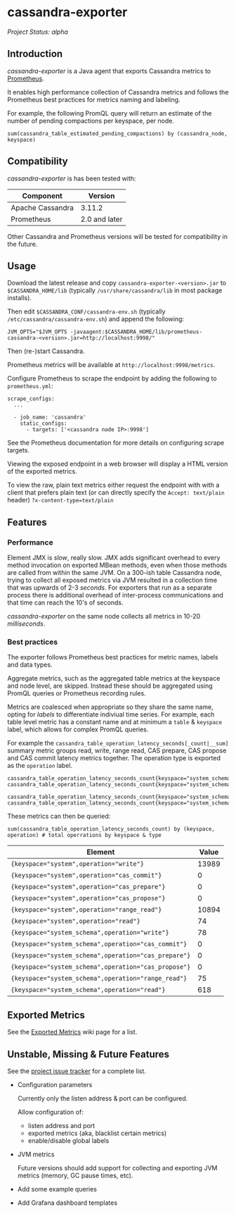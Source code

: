 # cassandra-exporter

*Project Status: alpha*

## Introduction

*cassandra-exporter* is a Java agent that exports Cassandra metrics to [Prometheus](http://prometheus.io).

It enables high performance collection of Cassandra metrics and follows the Prometheus best practices for metrics naming and labeling.

For example, the following PromQL query will return an estimate of the number of pending compactions per keyspace, per node.

    sum(cassandra_table_estimated_pending_compactions) by (cassandra_node, keyspace)


## Compatibility

*cassandra-exporter* is has been tested with:

| Component       | Version       |
|-----------------|---------------|
| Apache Cassandra| 3.11.2        |
| Prometheus      | 2.0 and later |

Other Cassandra and Prometheus versions will be tested for compatibility in the future.

## Usage

Download the latest release and copy `cassandra-exporter-<version>.jar` to `$CASSANDRA_HOME/lib` (typically `/usr/share/cassandra/lib` in most package installs).

Then edit `$CASSANDRA_CONF/cassandra-env.sh` (typically `/etc/cassandra/cassandra-env.sh`) and append the following:

    JVM_OPTS="$JVM_OPTS -javaagent:$CASSANDRA_HOME/lib/prometheus-cassandra-<version>.jar=http://localhost:9998/"

Then (re-)start Cassandra.

Prometheus metrics will be available at `http://localhost:9998/metrics`.

Configure Prometheus to scrape the endpoint by adding the following to `prometheus.yml`:

    scrape_configs:
      ...
      
      - job_name: 'cassandra'
        static_configs:
          - targets: ['<cassandra node IP>:9998']

See the Prometheus documentation for more details on configuring scrape targets.

Viewing the exposed endpoint in a web browser will display a HTML version of the exported metrics.

To view the raw, plain text metrics either request the endpoint with with a client that prefers plain text
(or can directly specify the `Accept: text/plain` header) `?x-content-type=text/plain`



## Features

### Performance
Element 
JMX is *slow*, really slow. JMX adds significant overhead to every method invocation on exported MBean methods, even when those methods are called from within the same JVM.
On a 300-ish table Cassandra node, trying to collect all exposed metrics via JVM resulted in a collection time that was upwards of 2-3 *seconds*.
For exporters that run as a separate process there is additional overhead of inter-process communications and that time can reach the 10's of seconds.

*cassandra-exporter* on the same node collects all metrics in 10-20 *milliseconds*.

### Best practices

The exporter follows Prometheus best practices for metric names, labels and data types.

Aggregate metrics, such as the aggregated table metrics at the keyspace and node level, are skipped. Instead these should be aggregated using PromQL queries or Prometheus recording rules.

Metrics are coalesced when appropriate so they share the same name, opting for *labels* to differentiate indiviual time series. For example, each table level metric has a constant name and at minimum a `table` & `keyspace` label, which allows for complex PromQL queries.

For example the `cassandra_table_operation_latency_seconds[_count|__sum]` summary metric groups read, write, range read, CAS prepare, CAS propose and CAS commit latency metrics together.
The operation type is exported as the `operation` label.

    cassandra_table_operation_latency_seconds_count{keyspace="system_schema",table="tables",table_type="table",operation="read"}
    cassandra_table_operation_latency_seconds_count{keyspace="system_schema",table="tables",table_type="table",operation="write"}

    cassandra_table_operation_latency_seconds_count{keyspace="system_schema",table="keyspaces",table_type="table",operation="read"}
    cassandra_table_operation_latency_seconds_count{keyspace="system_schema",table="keyspaces",table_type="table",operation="write"}

These metrics can then be queried:

    sum(cassandra_table_operation_latency_seconds_count) by (keyspace, operation) # total operrations by keyspace & type


Element                                              | Value
---------------------------------------------------- |------
`{keyspace="system",operation="write"}`              | 13989
`{keyspace="system",operation="cas_commit"}`         | 0
`{keyspace="system",operation="cas_prepare"}`        | 0
`{keyspace="system",operation="cas_propose"}`        | 0
`{keyspace="system",operation="range_read"}`         | 10894
`{keyspace="system",operation="read"}`               | 74
`{keyspace="system_schema",operation="write"}`       | 78
`{keyspace="system_schema",operation="cas_commit"}`  | 0
`{keyspace="system_schema",operation="cas_prepare"}` | 0
`{keyspace="system_schema",operation="cas_propose"}` | 0
`{keyspace="system_schema",operation="range_read"}`  | 75
`{keyspace="system_schema",operation="read"}`        | 618

## Exported Metrics

See the [Exported Metrics](https://github.com/zegelin/cassandra-exporter/wiki/Exported-Metrics) wiki page for a list.

## Unstable, Missing & Future Features

See the [project issue tracker](https://github.com/zegelin/cassandra-exporter/issues) for a complete list.

- Configuration parameters

    Currently only the listen address & port can be configured.

    Allow configuration of:

    - listen address and port
    - exported metrics (aka, blacklist certain metrics)
    - enable/disable global labels

- JVM metrics

    Future versions should add support for collecting and exporting JVM metrics (memory, GC pause times, etc).

- Add some example queries
- Add Grafana dashboard templates